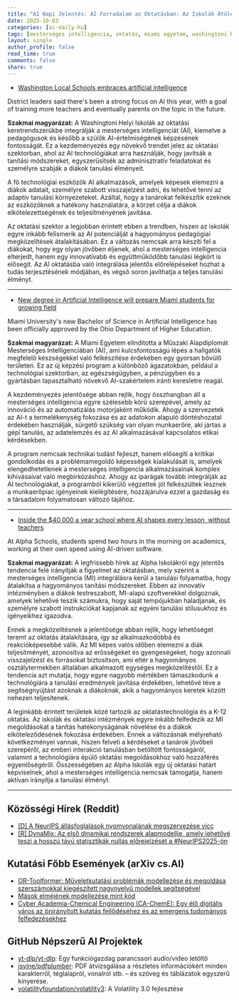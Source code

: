 ```yaml
---
title: "AI Napi Jelentés: AI Forradalom az Oktatásban: Az Iskolák Átölelik a Technológiát, Új Diplomaszerzés Indul, és Innovatív Tanulási Környezetek"
date: 2025-10-03
categories: [ai-daily-hu]
tags: [mesterséges intelligencia, oktatás, miami egyetem, washingtoni helyi iskolák, alpha iskolák, tanárképzés, ai tanterv]
layout: single
author_profile: false
read_time: true
comments: false
share: true
---
```

- [Washington Local Schools embraces artificial intelligence](https://www.13abc.com/2025/10/03/washington-local-schools-embraces-artificial-intelligence/)

District leaders said there's been a strong focus on AI this year, with a goal of training more teachers and eventually parents on the topic in the future.

**Szakmai magyarázat:**
A Washingtoni Helyi Iskolák az oktatási keretrendszerükbe integrálják a mesterséges intelligenciát (AI), kiemelve a pedagógusok és később a szülők AI-értelmiségének képzésének fontosságát. Ez a kezdeményezés egy növekvő trendet jelez az oktatási szektorban, ahol az AI technológiákat arra használják, hogy javítsák a tanítási módszereket, egyszerűsítsék az adminisztratív feladatokat és személyre szabják a diákok tanulási élményeit.

A fő technológiai eszközök AI alkalmazások, amelyek képesek elemezni a diákok adatait, személyre szabott visszajelzést adni, és lehetővé tenni az adaptív tanulási környezeteket. Azáltal, hogy a tanárokat felkészítik ezeknek az eszközöknek a hatékony használatára, a körzet célja a diákok elkötelezettségének és teljesítményének javítása.

Az oktatási szektor a legjobban érintett ebben a trendben, hiszen az iskolák egyre inkább felismerik az AI potenciálját a hagyományos pedagógiai megközelítések átalakításában. Ez a változás nemcsak arra készíti fel a diákokat, hogy egy olyan jövőben éljenek, ahol a mesterséges intelligencia elterjedt, hanem egy innovatívabb és együttműködőbb tanulási légkört is elősegít. Az AI oktatásba való integrálása jelentős előrelépéseket hozhat a tudás terjesztésének módjában, és végső soron javíthatja a teljes tanulási élményt.

---
- [New degree in Artificial Intelligence will prepare Miami students for growing field](https://miamioh.edu/news/2025/10/new-degree-in-artificial-intelligence-will-prepare-miami-students-for-growing-field.html)

Miami University's new Bachelor of Science in Artificial Intelligence has been officially approved by the Ohio Department of Higher Education.

**Szakmai magyarázat:**
A Miami Egyetem elindította a Műszaki Alapdiplomát Mesterséges Intelligenciában (AI), ami kulcsfontosságú lépés a hallgatók megfelelő készségekkel való felkészítése érdekében egy gyorsan bővülő területen. Ez az új képzési program a különböző ágazatokban, például a technológiai szektorban, az egészségügyben, a pénzügyben és a gyártásban tapasztalható növekvő AI-szakértelem iránti keresletre reagál.

A kezdeményezés jelentősége abban rejlik, hogy összhangban áll a mesterséges intelligencia egyre szélesebb körű szerepével, amely az innováció és az automatizálás motorjaként működik. Ahogy a szervezetek az AI-t a termelékenység fokozása és az adatokon alapuló döntéshozatal érdekében használják, sürgető szükség van olyan munkaerőre, aki jártas a gépi tanulás, az adatelemzés és az AI alkalmazásával kapcsolatos etikai kérdésekben.

A program nemcsak technikai tudást fejleszt, hanem elősegíti a kritikai gondolkodás és a problémamegoldó képességek kialakulását is, amelyek elengedhetetlenek a mesterséges intelligencia alkalmazásainak komplex kihívásaival való megbirkózáshoz. Ahogy az iparágak tovább integrálják az AI technológiákat, a programból kikerülő végzettek jól felkészültek lesznek a munkaerőpiac igényeinek kielégítésére, hozzájárulva ezzel a gazdaság és a társadalom folyamatosan változó tájához.

---
- [Inside the $40,000 a year school where AI shapes every lesson, without teachers](https://www.cbsnews.com/news/alpha-school-artificial-intelligence/)

At Alpha Schools, students spend two hours in the morning on academics, working at their own speed using AI-driven software.

**Szakmai magyarázat:**
A legfrissebb hírek az Alpha Iskolákról egy jelentős tendencia felé irányítják a figyelmet az oktatásban, mely szerint a mesterséges intelligencia (MI) integrálásra kerül a tanulási folyamatba, hogy átalakítsa a hagyományos tanítási módszereket. Ebben az innovatív intézményben a diákok testreszabott, MI-alapú szoftverekkel dolgoznak, amelyek lehetővé teszik számukra, hogy saját tempójukban haladjanak, és személyre szabott instrukciókat kapjanak az egyéni tanulási stílusukhoz és igényeikhez igazodva.

Ennek a megközelítésnek a jelentősége abban rejlik, hogy lehetőséget teremt az oktatás átalakítására, így az alkalmazkodóbbá és reakcióképesebbé válik. Az MI képes valós időben elemezni a diák teljesítményét, azonosítva az erősségeket és gyengeségeket, hogy azonnali visszajelzést és forrásokat biztosítson, ami eltér a hagyományos osztálytermekben általában alkalmazott egységes megközelítéstől. Ez a tendencia azt mutatja, hogy egyre nagyobb mértékben támaszkodunk a technológiára a tanulási eredmények javítása érdekében, lehetővé téve a segítségnyújtást azoknak a diákoknak, akik a hagyományos keretek között nehezen teljesítenek.

A leginkább érintett területek közé tartozik az oktatástechnológia és a K-12 oktatás. Az iskolák és oktatási intézmények egyre inkább felfedezik az MI megoldásokat a tanítás hatékonyságának növelése és a diákok elköteleződésének fokozása érdekében. Ennek a változásnak mélyreható következményei vannak, hiszen felveti a kérdéseket a tanárok jövőbeli szerepéről, az emberi interakció tanulásban betöltött fontosságáról, valamint a technológiára épülő oktatási megoldásokhoz való hozzáférés egyenlőségéről. Összességében az Alpha Iskolák egy új oktatási határt képviselnek, ahol a mesterséges intelligencia nemcsak támogatja, hanem aktívan irányítja a tanulási élményt.

---
## Közösségi Hírek (Reddit)
- [[D] A NeurIPS állásfoglalások nyomvonalának megszervezése vicc](https://www.reddit.com/r/MachineLearning/comments/1ns7rd6/d_the_organization_of_neurips_position_papers/)
- [[R] DynaMix: Az első dinamikai rendszerek alapmodellje, amely lehetővé teszi a hosszú távú statisztikák nullás előrejelzését a #NeurIPS2025-ön](https://www.reddit.com/r/MachineLearning/comments/1nrqzm7/r_dynamix_first_dynamical_systems_foundation/)

## Kutatási Főbb Események (arXiv cs.AI)
- [OR-Toolformer: Műveletkutatási problémák modellezése és megoldása szerszámokkal kiegészített nagynyelvű modellek segítségével](https://arxiv.org/abs/2510.01253)
- [Mások elméjének modellezése mint kód](https://arxiv.org/abs/2510.01272)
- [Cyber Academia-Chemical Engineering (CA-ChemE): Egy élő digitális város az önirányított kutatás fejlődéséhez és az emergens tudományos felfedezésekhez](https://arxiv.org/abs/2510.01293)

## GitHub Népszerű AI Projektek
- [yt-dlp/yt-dlp](yt-dlp/yt-dlp): Egy funkciógazdag parancssori audio/video letöltő
- [jsvine/pdfplumber](jsvine/pdfplumber): PDF átvizsgálása a részletes információkért minden karakterről, téglalapról, vonalról stb. – és szöveg és táblázatok egyszerű kinyerése.
- [volatilityfoundation/volatility3](volatilityfoundation/volatility3): A Volatility 3.0 fejlesztése